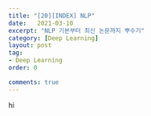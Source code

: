 ```yaml
---
title: "[20][INDEX] NLP"
date:   2021-03-10
excerpt: "NLP 기본부터 최신 논문까지 뿌수기"
category: [Deep Learning]
layout: post
tag:
- Deep Learning
order: 0

comments: true
---
```

hi

